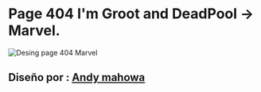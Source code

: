 # Page 404 I'm Groot and DeadPool -> Marvel. 

![Desing page 404 Marvel](https://github.com/Jehaann07/page-404-marvel/blob/master/UPLABSMARVEL404-01.png?raw=true)

## Diseño por : [Andy mahowa](https://www.uplabs.com/posts/marvel-404-webpage-concept)



